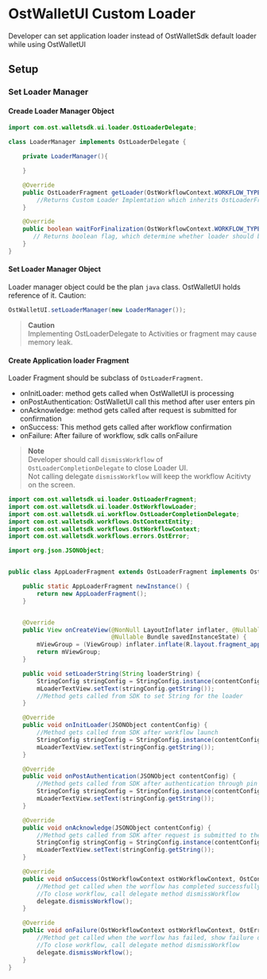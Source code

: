 # OstWalletUI Custom Loader

Developer can set application loader instead of OstWalletSdk default loader while using OstWalletUI

## Setup
### Set Loader Manager
#### Creade Loader Manager Object
```java
import com.ost.walletsdk.ui.loader.OstLoaderDelegate;

class LoaderManager implements OstLoaderDelegate {

    private LoaderManager(){

    }

    @Override
    public OstLoaderFragment getLoader(OstWorkflowContext.WORKFLOW_TYPE workflowType) {
    	//Returns Custom Loader Implemtation which inherits OstLoaderFragment.
    }

    @Override
    public boolean waitForFinalization(OstWorkflowContext.WORKFLOW_TYPE workflowType) {
       // Returns boolean flag, which determine whether loader should be shown till workflow completion.
    }
}
```

#### Set Loader Manager Object
Loader manager object could be the plan `java` class. OstWalletUI holds reference of it.
Caution:
```java
OstWalletUI.setLoaderManager(new LoaderManager());
```
> **Caution**<br/>
>Implementing OstLoaderDelegate to Activities or fragment may cause memory leak.<br/>

#### Create Application loader Fragment
Loader Fragment should be subclass of  `OstLoaderFragment`.

* onInitLoader: method gets called when OstWalletUI is processing
* onPostAuthentication: OstWalletUI call this method after user enters pin
* onAcknowledge: method gets called after request is submitted for confirmation
* onSuccess: This method gets called after workflow confirmation
* onFailure: After failure of workflow, sdk calls onFailure

>**Note**<br/>
>Developer should call `dismissWorkflow` of `OstLoaderCompletionDelegate` to close Loader UI.<br/>
>Not calling delegate `dismissWorkflow` will keep the workflow Acitivty on the screen.

```java
import com.ost.walletsdk.ui.loader.OstLoaderFragment;
import com.ost.walletsdk.ui.loader.OstWorkflowLoader;
import com.ost.walletsdk.ui.workflow.OstLoaderCompletionDelegate;
import com.ost.walletsdk.workflows.OstContextEntity;
import com.ost.walletsdk.workflows.OstWorkflowContext;
import com.ost.walletsdk.workflows.errors.OstError;

import org.json.JSONObject;


public class AppLoaderFragment extends OstLoaderFragment implements OstWorkflowLoader {

    public static AppLoaderFragment newInstance() {
        return new AppLoaderFragment();
    }


    @Override
    public View onCreateView(@NonNull LayoutInflater inflater, @Nullable ViewGroup container,
                             @Nullable Bundle savedInstanceState) {
        mViewGroup = (ViewGroup) inflater.inflate(R.layout.fragment_app_loader, container, false);
        return mViewGroup;
    }

    public void setLoaderString(String loaderString) {
        StringConfig stringConfig = StringConfig.instance(contentConfig.optJSONObject("initial_loader"));
        mLoaderTextView.setText(stringConfig.getString());
        //Method gets called from SDK to set String for the loader
    }

    @Override
    public void onInitLoader(JSONObject contentConfig) {
        //Method gets called from SDK after workflow launch
        StringConfig stringConfig = StringConfig.instance(contentConfig.optJSONObject("loader"));
        mLoaderTextView.setText(stringConfig.getString());
    }

    @Override
    public void onPostAuthentication(JSONObject contentConfig) {
        //Method gets called from SDK after authentication through pin or biometric
        StringConfig stringConfig = StringConfig.instance(contentConfig.optJSONObject("acknowledge"));
        mLoaderTextView.setText(stringConfig.getString());
    }

    @Override
    public void onAcknowledge(JSONObject contentConfig) {
        //Method gets called from SDK after request is submitted to the Ost platform successfully
        StringConfig stringConfig = StringConfig.instance(contentConfig.optJSONObject("acknowledge"));
        mLoaderTextView.setText(stringConfig.getString());
    }

    @Override
    public void onSuccess(OstWorkflowContext ostWorkflowContext, OstContextEntity ostContextEntity, JSONObject contentConfig ,final OstLoaderCompletionDelegate delegate) {
        //Method get called when the worflow has completed successfully, show success dialog here.
        //To close workflow, call delegate method dismissWorkflow
        delegate.dismissWorkflow();
    }

    @Override
    public void onFailure(OstWorkflowContext ostWorkflowContext, OstError ostError, JSONObject contentConfig, final OstLoaderCompletionDelegate delegate) {
        //Method get called when the worflow has failed, show failure dialog here.
        //To close workflow, call delegate method dismissWorkflow
        delegate.dismissWorkflow();
    }
}
```